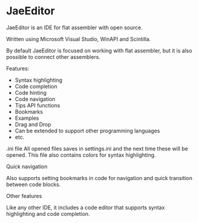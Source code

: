 # JaeEditor
JaeEditor is an IDE for flat assembler with open source.

Written using Microsoft Visual Studio, WinAPI and Scintilla.

By default JaeEditor is focused on working with flat assembler, but it is also possible to connect other assemblers.

Features:
- Syntax highlighting
- Code completion
- Code hinting
- Code navigation
- Tips API functions
- Bookmarks
- Examples
- Drag and Drop
- Can be extended to support other programming languages
- etc.


.ini file
All opened files saves in settings.ini and the next time these will be opened. This file also contains colors for syntax highlighting.

Quick navigation

Also supports setting bookmarks in code for navigation and quick transition between code blocks.

Other features

Like any other IDE, it includes a code editor that supports syntax highlighting and code completion.
